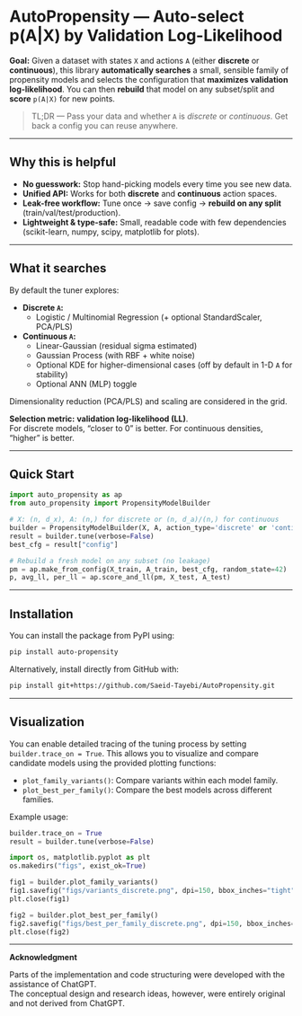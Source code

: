 # AutoPropensity — Auto-select p(A|X) by Validation Log-Likelihood

**Goal:** Given a dataset with states `X` and actions `A` (either **discrete** or **continuous**), this library
**automatically searches** a small, sensible family of propensity models and selects the configuration that **maximizes
validation log-likelihood**. You can then **rebuild** that model on any subset/split and **score** `p(A|X)` for new points.

> TL;DR — Pass your data and whether `A` is _discrete_ or _continuous_. Get back a config you can reuse anywhere.

---

## Why this is helpful

- **No guesswork:** Stop hand-picking models every time you see new data.
- **Unified API:** Works for both **discrete** and **continuous** action spaces.
- **Leak-free workflow:** Tune once → save config → **rebuild on any split** (train/val/test/production).
- **Lightweight & type-safe:** Small, readable code with few dependencies (scikit-learn, numpy, scipy, matplotlib for plots).

---

## What it searches

By default the tuner explores:

- **Discrete `A`:**
  - Logistic / Multinomial Regression (+ optional StandardScaler, PCA/PLS)
- **Continuous `A`:**
  - Linear-Gaussian (residual sigma estimated)
  - Gaussian Process (with RBF + white noise)
  - Optional KDE for higher-dimensional cases (off by default in 1-D `A` for stability)
  - Optional ANN (MLP) toggle

Dimensionality reduction (PCA/PLS) and scaling are considered in the grid.

**Selection metric:** **validation log-likelihood (LL)**.  
For discrete models, “closer to 0” is better. For continuous densities, “higher” is better.

---

## Quick Start

```python
import auto_propensity as ap
from auto_propensity import PropensityModelBuilder

# X: (n, d_x), A: (n,) for discrete or (n, d_a)/(n,) for continuous
builder = PropensityModelBuilder(X, A, action_type='discrete' or 'continuous', test_size=0.25, random_state=42)
result = builder.tune(verbose=False)
best_cfg = result["config"]

# Rebuild a fresh model on any subset (no leakage)
pm = ap.make_from_config(X_train, A_train, best_cfg, random_state=42)
p, avg_ll, per_ll = ap.score_and_ll(pm, X_test, A_test)
```

---

## Installation

You can install the package from PyPI using:

```bash
pip install auto-propensity
```

Alternatively, install directly from GitHub with:

```bash
pip install git+https://github.com/Saeid-Tayebi/AutoPropensity.git
```

---

## Visualization

You can enable detailed tracing of the tuning process by setting `builder.trace_on = True`. This allows you to visualize and compare candidate models using the provided plotting functions:

- `plot_family_variants()`: Compare variants within each model family.
- `plot_best_per_family()`: Compare the best models across different families.

Example usage:

```python
builder.trace_on = True
result = builder.tune(verbose=False)

import os, matplotlib.pyplot as plt
os.makedirs("figs", exist_ok=True)

fig1 = builder.plot_family_variants()
fig1.savefig("figs/variants_discrete.png", dpi=150, bbox_inches="tight")
plt.close(fig1)

fig2 = builder.plot_best_per_family()
fig2.savefig("figs/best_per_family_discrete.png", dpi=150, bbox_inches="tight")
plt.close(fig2)
```

---

**Acknowledgment**

Parts of the implementation and code structuring were developed with the assistance of ChatGPT.  
The conceptual design and research ideas, however, were entirely original and not derived from ChatGPT.
